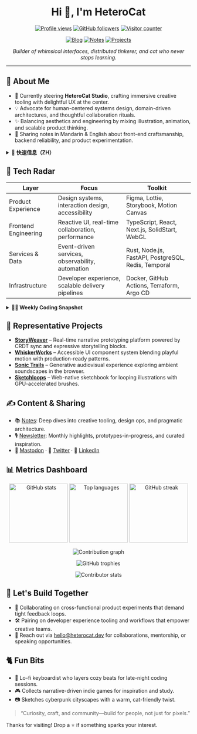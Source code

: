 <h1 align="center">Hi 👋, I'm HeteroCat</h1>
<p align="center">
  <a href="https://komarev.com/ghpvc/?username=HeteroCat&style=flat-square&color=blue" target="_blank"><img src="https://komarev.com/ghpvc/?username=HeteroCat&style=flat-square&color=blue" alt="Profile views" /></a>
  <a href="https://github.com/HeteroCat?tab=followers" target="_blank"><img src="https://img.shields.io/github/followers/HeteroCat?label=Followers&style=flat-square" alt="GitHub followers" /></a>
  <a href="https://profile-counter.glitch.me/HeteroCat/count.svg" target="_blank"><img src="https://profile-counter.glitch.me/HeteroCat/count.svg" alt="Visitor counter" /></a>
</p>

<p align="center">
  <a href="https://heterocat.dev" target="_blank"><img src="https://img.shields.io/badge/Blog-heterocat.dev-ff69b4?style=flat-square" alt="Blog" /></a>
  <a href="https://heterocat.dev/notes" target="_blank"><img src="https://img.shields.io/badge/Notes-creative%20tooling-orange?style=flat-square" alt="Notes" /></a>
  <a href="https://github.com/HeteroCat?tab=repositories" target="_blank"><img src="https://img.shields.io/badge/Projects-Open%20Source-success?style=flat-square" alt="Projects" /></a>
</p>

<p align="center">
  <em>Builder of whimsical interfaces, distributed tinkerer, and cat who never stops learning.</em>
</p>

---

## 🐾 About Me
- 🎯 Currently steering <strong>HeteroCat Studio</strong>, crafting immersive creative tooling with delightful UX at the center.
- 💡 Advocate for human-centered systems design, domain-driven architectures, and thoughtful collaboration rituals.
- ✨ Balancing aesthetics and engineering by mixing illustration, animation, and scalable product thinking.
- 📝 Sharing notes in Mandarin & English about front-end craftsmanship, backend reliability, and product experimentation.

<details>
  <summary>📌 <strong>快速信息（ZH）</strong></summary>

  - 🏙️ 坐标：上海 ↔️ 远程协作
  - 🧩 关键词：互动叙事、开发者体验、可持续的设计系统
  - 🌐 语言：中文 / English
  - 🤹 其他身份：自由插画师、设计顾问、开源倡导者
</details>

## 🧭 Tech Radar
| Layer | Focus | Toolkit |
| --- | --- | --- |
| Product Experience | Design systems, interaction design, accessibility | Figma, Lottie, Storybook, Motion Canvas |
| Frontend Engineering | Reactive UI, real-time collaboration, performance | TypeScript, React, Next.js, SolidStart, WebGL |
| Services & Data | Event-driven services, observability, automation | Rust, Node.js, FastAPI, PostgreSQL, Redis, Temporal |
| Infrastructure | Developer experience, scalable delivery pipelines | Docker, GitHub Actions, Terraform, Argo CD |

<details>
  <summary><strong>🧑‍💻 Weekly Coding Snapshot</strong></summary>

  ```text
  Frontend   ████████████████░░  56%
  Backend    ████████░░░░░░░░░░  28%
  Research   ████░░░░░░░░░░░░░░  10%
  Writing    ██░░░░░░░░░░░░░░░░   6%
  ```
</details>

## 🚀 Representative Projects
- <strong><a href="https://github.com/HeteroCat/StoryWeaver">StoryWeaver</a></strong> – Real-time narrative prototyping platform powered by CRDT sync and expressive storytelling blocks.
- <strong><a href="https://github.com/HeteroCat/WhiskerWorks">WhiskerWorks</a></strong> – Accessible UI component system blending playful motion with production-ready patterns.
- <strong><a href="https://github.com/HeteroCat/SonicTrails">Sonic Trails</a></strong> – Generative audiovisual experience exploring ambient soundscapes in the browser.
- <strong><a href="https://github.com/HeteroCat/Sketchloops">Sketchloops</a></strong> – Web-native sketchbook for looping illustrations with GPU-accelerated brushes.

## ✍️ Content & Sharing
- 📚 <a href="https://heterocat.dev/notes">Notes</a>: Deep dives into creative tooling, design ops, and pragmatic architecture.
- 🎙️ <a href="https://heterocat.dev/newsletter">Newsletter</a>: Monthly highlights, prototypes-in-progress, and curated inspiration.
- 🐧 <a href="https://mastodon.social/@heterocat">Mastodon</a> · 🐙 <a href="https://twitter.com/heterocat">Twitter</a> · 💼 <a href="https://www.linkedin.com/in/heterocat">LinkedIn</a>

## 📊 Metrics Dashboard
<p align="center">
  <img src="https://github-readme-stats.vercel.app/api?username=HeteroCat&show_icons=true&theme=tokyonight" alt="GitHub stats" height="160" />
  <img src="https://github-readme-stats.vercel.app/api/top-langs/?username=HeteroCat&layout=compact&theme=tokyonight" alt="Top languages" height="160" />
  <img src="https://github-readme-streak-stats.herokuapp.com/?user=HeteroCat&theme=tokyonight" alt="GitHub streak" height="160" />
</p>

<p align="center">
  <img src="https://github-readme-activity-graph.vercel.app/graph?username=HeteroCat&theme=react-dark" alt="Contribution graph" />
</p>

<p align="center">
  <img src="https://github-profile-trophy.vercel.app/?username=HeteroCat&theme=tokyonight&column=4&margin-w=10&margin-h=10" alt="GitHub trophies" />
</p>

<p align="center">
  <img src="https://github-contributor-stats.vercel.app/api?username=HeteroCat&limit=5&theme=tokyonight&combine_all_yearly_contributions=true" alt="Contributor stats" />
</p>

## 🤝 Let's Build Together
- 🧪 Collaborating on cross-functional product experiments that demand tight feedback loops.
- 🛠️ Pairing on developer experience tooling and workflows that empower creative teams.
- 📩 Reach out via <a href="mailto:hello@heterocat.dev">hello@heterocat.dev</a> for collaborations, mentorship, or speaking opportunities.

## 🐈 Fun Bits
- 🎹 Lo-fi keyboardist who layers cozy beats for late-night coding sessions.
- 🎮 Collects narrative-driven indie games for inspiration and study.
- 📷 Sketches cyberpunk cityscapes with a warm, cat-friendly twist.

> “Curiosity, craft, and community—build for people, not just for pixels.”

Thanks for visiting! Drop a ⭐ if something sparks your interest.
